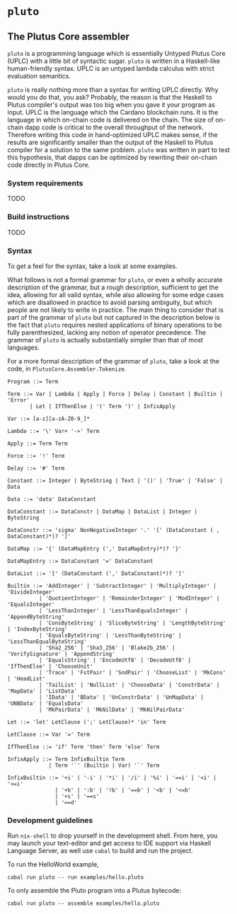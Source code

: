# `pluto`

## The Plutus Core assembler

`pluto` is a programming language which is essentially Untyped Plutus Core (UPLC) with a little bit of syntactic sugar. `pluto` is written in a Haskell-like human-friendly syntax. UPLC is an untyped lambda calculus with strict evaluation semantics.

`pluto` is really nothing more than a syntax for writing UPLC directly. Why would you do that, you ask? Probably, the reason is that the Haskell to Plutus compiler's output was too big when you gave it your program as input. UPLC is the language which the Cardano blockchain runs. It is the language in which on-chain code is delivered on the chain. The size of on-chain dapp code is critical to the overall throughput of the network. Therefore writing this code in hand-optimized UPLC makes sense, if the results are significantly smaller than the output of the Haskell to Plutus compiler for a solution to the same problem. `pluto` was written in part to test this hypothesis, that dapps can be optimized by rewriting their on-chain code directly in Plutus Core.

### System requirements

TODO

### Build instructions

TODO

### Syntax

To get a feel for the syntax, take a look at some examples.

What follows is not a formal grammar for `pluto`, or even a wholly accurate description of the grammar, but a rough description, sufficient to get the idea, allowing for all valid syntax, while also allowing for some edge cases which are disallowed in practice to avoid parsing ambiguity, but which people are not likely to write in practice. The main thing to consider that is part of the grammar of `pluto` but not captured in the description below is the fact that `pluto` requires nested applications of binary operations to be fully parenthesized, lacking any notion of operator precedence. The grammar of `pluto` is actually substantially simpler than that of most languages.

For a more formal description of the grammar of `pluto`, take a look at the code, in `PlutusCore.Assembler.Tokenize`. 

```
Program ::= Term

Term ::= Var | Lambda | Apply | Force | Delay | Constant | Builtin | 'Error'
       | Let | IfThenElse | '(' Term ')' | InfixApply

Var ::= [a-z][a-zA-Z0-9_]*

Lambda ::= '\' Var+ '->' Term

Apply ::= Term Term

Force ::= '!' Term

Delay ::= '#' Term

Constant ::= Integer | ByteString | Text | '()' | 'True' | 'False' | Data

Data ::= 'data' DataConstant

DataConstant ::= DataConstr | DataMap | DataList | Integer | ByteString

DataConstr ::= 'sigma' NonNegativeInteger '.' '[' (DataConstant ( , DataConstant)*)? ']'

DataMap ::= '{' (DataMapEntry (',' DataMapEntry)*)? '}'

DataMapEntry ::= DataConstant '=' DataConstant

DataList ::= '[' (DataConstant (',' DataConstant)*)? ']'

Builtin ::= 'AddInteger' | 'SubtractInteger' | 'MultiplyInteger' | 'DivideInteger'
          | 'QuotientInteger' | 'RemainderInteger' | 'ModInteger' | 'EqualsInteger'
          | 'LessThanInteger' | 'LessThanEqualsInteger' | 'AppendByteString'
          | 'ConsByteString' | 'SliceByteString' | 'LengthByteString' | 'IndexByteString'
          | 'EqualsByteString' | 'LessThanByteString' | 'LessThanEqualByteString'
          | 'Sha2_256' | 'Sha3_256' | 'Blake2b_256' | 'VerifySignature' | 'AppendString'
          | 'EqualsString' | 'EncodeUtf8' | 'DecodeUtf8' | 'IfThenElse' | 'ChooseUnit'
          | 'Trace' | 'FstPair' | 'SndPair' | 'ChooseList' | 'MkCons' | 'HeadList'
          | 'TailList' | 'NullList' | 'ChooseData' | 'ConstrData' | 'MapData' | 'ListData'
          | 'IData' | 'BData' | 'UnConstrData' | 'UnMapData' | 'UNBData' | 'EqualsData'
          | 'MkPairData' | 'MkNilData' | 'MkNilPairData'

Let ::= 'let' LetClause (';' LetClause)* 'in' Term

LetClause ::= Var '=' Term

IfThenElse ::= 'if' Term 'then' Term 'else' Term

InfixApply ::= Term InfixBuiltin Term
             | Term '`' (Builtin | Var) '`' Term

InfixBuiltin ::= '+i' | '-i' | '*i' | '/i' | '%i' | '==i' | '<i' | '<=i'
               | '+b' | ':b' | '!b' | '==b' | '<b' | '<=b'
               | '+s' | '==s'
               | '==d'
```

### Development guidelines

Run `nix-shell` to drop yourself in the development shell. From here, you may launch your text-editor and get access to IDE support via Haskell Language Server, as well use `cabal` to build and run the project.

To run the HelloWorld example,

```
cabal run pluto -- run examples/hello.pluto
```

To only assemble the Pluto program into a Plutus bytecode:

```
cabal run pluto -- assemble examples/hello.pluto
```